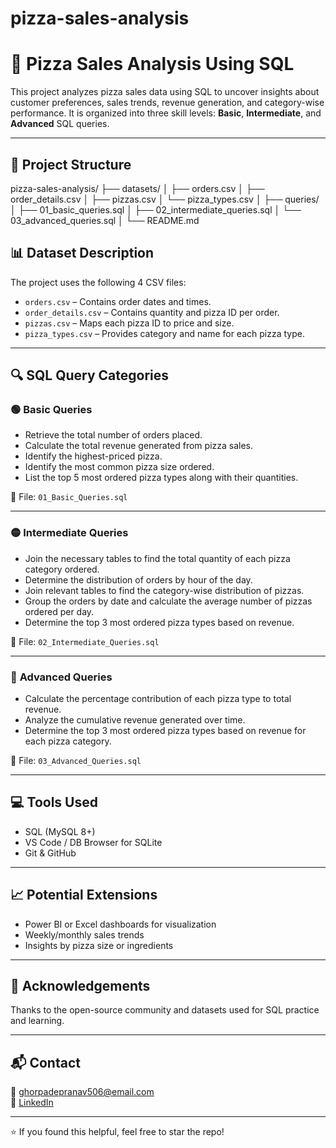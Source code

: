 # pizza-sales-analysis
# 🍕 Pizza Sales Analysis Using SQL

This project analyzes pizza sales data using SQL to uncover insights about customer preferences, sales trends, revenue generation, and category-wise performance. It is organized into three skill levels: **Basic**, **Intermediate**, and **Advanced** SQL queries.

---

## 📁 Project Structure
pizza-sales-analysis/
├── datasets/
│ ├── orders.csv
│ ├── order_details.csv
│ ├── pizzas.csv
│ └── pizza_types.csv
│
├── queries/
│ ├── 01_basic_queries.sql
│ ├── 02_intermediate_queries.sql
│ └── 03_advanced_queries.sql
│
└── README.md

## 📊 Dataset Description

The project uses the following 4 CSV files:

- `orders.csv` – Contains order dates and times.
- `order_details.csv` – Contains quantity and pizza ID per order.
- `pizzas.csv` – Maps each pizza ID to price and size.
- `pizza_types.csv` – Provides category and name for each pizza type.

---

## 🔍 SQL Query Categories

### 🟢 **Basic Queries**
- Retrieve the total number of orders placed.
- Calculate the total revenue generated from pizza sales.
- Identify the highest-priced pizza.
- Identify the most common pizza size ordered.
- List the top 5 most ordered pizza types along with their quantities.

📄 File: `01_Basic_Queries.sql`

---

### 🟡 **Intermediate Queries**
- Join the necessary tables to find the total quantity of each pizza category ordered.
- Determine the distribution of orders by hour of the day.
- Join relevant tables to find the category-wise distribution of pizzas.
- Group the orders by date and calculate the average number of pizzas ordered per day.
- Determine the top 3 most ordered pizza types based on revenue.

📄 File: `02_Intermediate_Queries.sql`

---

### 🔴 **Advanced Queries**
- Calculate the percentage contribution of each pizza type to total revenue.
- Analyze the cumulative revenue generated over time.
- Determine the top 3 most ordered pizza types based on revenue for each pizza category.

📄 File: `03_Advanced_Queries.sql`

---

## 💻 Tools Used

- SQL (MySQL 8+)
- VS Code / DB Browser for SQLite
- Git & GitHub

---

## 📈 Potential Extensions

- Power BI or Excel dashboards for visualization
- Weekly/monthly sales trends
- Insights by pizza size or ingredients

---

## 🙌 Acknowledgements

Thanks to the open-source community and datasets used for SQL practice and learning.

---

## 📬 Contact

📧 ghorpadepranav506@email.com  
🔗 [LinkedIn](https://www.linkedin.com/in/pranav-ghorpade-467270323/)

---

⭐ If you found this helpful, feel free to star the repo!

